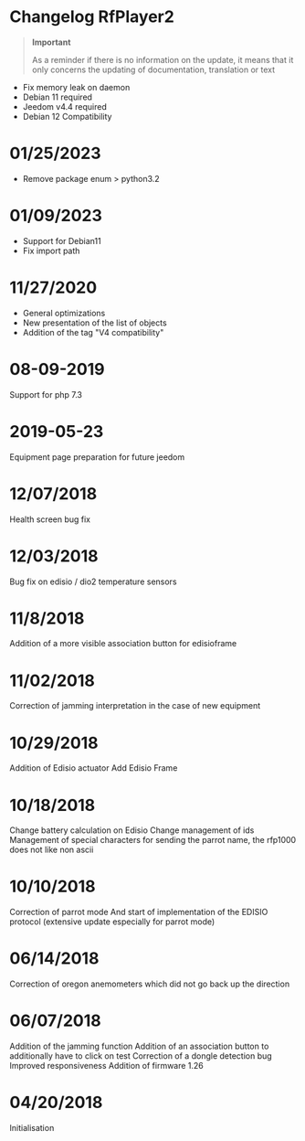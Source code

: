 # Changelog RfPlayer2

>**Important**
>
>As a reminder if there is no information on the update, it means that it only concerns the updating of documentation, translation or text

- Fix memory leak on daemon
- Debian 11 required
- Jeedom v4.4 required
- Debian 12 Compatibility

# 01/25/2023

- Remove package enum > python3.2

# 01/09/2023

- Support for Debian11
- Fix import path

# 11/27/2020

- General optimizations
- New presentation of the list of objects
- Addition of the tag "V4 compatibility"

# 08-09-2019

Support for php 7.3

# 2019-05-23

Equipment page preparation for future jeedom

# 12/07/2018

Health screen bug fix

# 12/03/2018

Bug fix on edisio / dio2 temperature sensors

# 11/8/2018

Addition of a more visible association button for edisioframe

# 11/02/2018

Correction of jamming interpretation in the case of new equipment

# 10/29/2018

Addition of Edisio actuator
Add Edisio Frame

# 10/18/2018

Change battery calculation on Edisio
Change management of ids
Management of special characters for sending the parrot name, the rfp1000 does not like non ascii

# 10/10/2018

Correction of parrot mode
And start of implementation of the EDISIO protocol (extensive update especially for parrot mode)

# 06/14/2018

Correction of oregon anemometers which did not go back up the direction

# 06/07/2018

Addition of the jamming function
Addition of an association button to additionally have to click on test
Correction of a dongle detection bug
Improved responsiveness
Addition of firmware 1.26

# 04/20/2018

Initialisation
